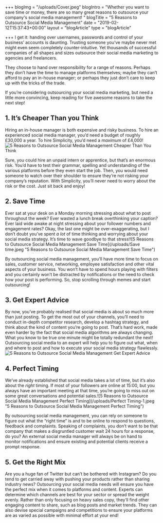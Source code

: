 +++
blogImg = "/uploads/Cover.jpeg"
blogIntro = "Whether you want to save time or money, there are so many great reasons to outsource your company's social media management! "
blogTitle = "5 Reasons to Outsource Social Media Management"
date = "2019-02-12T15:37:43+00:00"
layout = "blogArticle"
type = "blogArticle"

+++
I get it: handing over usernames, passwords and control of your business’ accounts is daunting. Trusting someone you’ve maybe never met might even seem completely counter-intuitive. Yet thousands of successful companies of all shapes and sizes outsource their social media marketing to agencies and freelancers.

They choose to hand over responsibility for a range of reasons. Perhaps they don’t have the time to manage platforms themselves; maybe they can’t afford to pay an in-house manager; or perhaps they just don’t care to keep up with the tricks of the trade.

If you’re considering outsourcing your social media marketing, but need a little more convincing, keep reading for five awesome reasons to take the next step!

## 1. It’s Cheaper Than you Think

Hiring an in-house manager is both expensive and risky business. To hire an experienced social media manager, you’d need a budget of roughly £30,000 a year. To hire Simplicity, you’d need a _maximum_ of £4,000!![5 Reasons to Outsource Social Media Management Cheaper Than You Think](/uploads/Money.jpeg "5 Reasons to Outsource Social Media Management Cheaper Than You Think")

Sure, you could hire an unpaid intern or apprentice, but that’s an enormous risk. You’d have to test their grammar, spelling and understanding of the various platforms before they even start the job. Then, you would need someone to watch over their shoulder to ensure they’re not risking your company’s reputation. With Simplicity, you’ll never need to worry about the risk or the cost. Just sit back and enjoy!

## 2. Save Time

Ever sat at your desk on a Monday morning stressing about what to post throughout the week? Ever wasted a lunch break overthinking your caption? Ever laid wide awake at night stressing about your follower numbers and engagement rates? Okay, the last one might be over-exaggerating, but I don’t doubt you’ve spent _a lot_ of time thinking and worrying about your social media strategy. It’s time to wave goodbye to that stress!![5 Reasons to Outsource Social Media Management Save Time](/uploads/Save time.jpeg "5 Reasons to Outsource Social Media Management Save Time")

By outsourcing social media management, you’ll have more time to focus on sales, customer service, networking, employee satisfaction and other vital aspects of your business. You won’t have to spend hours playing with filters and you certainly won’t be distracted by notifications or the need to check how your post is performing. So, stop scrolling through memes and start outsourcing!

## 3. Get Expert Advice

By now, you’ve probably realised that social media is about so much more than just posting. To get the most out of your channels, you’ll need to conduct in-depth competitor research, develop a hashtag strategy, and think about the kind of content you’re going to post. That’s hard work, made even harder by the fact that social media algorithms are always changing. What you know to be true one minute might be totally redundant the next! Outsourcing social media to an expert will help you to figure out what, when and where to post and how to execute your social media strategy flawlessly.![5 Reasons to Outsource Social Media Management Get Expert Advice](/uploads/Expert.jpeg "5 Reasons to Outsource Social Media Management Get Expert Advice")

## 4. Perfect Timing

We’ve already established that social media takes a lot of time, but it’s also about the _right_ timing. If most of your followers are online at 15:00, but you always have an important meeting at that time, you’re going to miss out on some great conversations and potential sales.![5 Reasons to Outsource Social Media Management Perfect Timing](/uploads/Perfect Timing-1.jpeg "5 Reasons to Outsource Social Media Management Perfect Timing")

By outsourcing social media management, you can rely on someone to figure out what the “right time” is and to be online to respond to questions, feedback and complaints. Speaking of complaints, you don’t want to be that company that makes a disgruntled customer wait 24 hours for a response, do you? An external social media manager will always be on hand to monitor notifications and ensure existing and potential clients receive a prompt response.

## 5. Get the Right Mix

Are you a huge fan of Twitter but can’t be bothered with Instagram? Do you tend to get carried away with pushing your products rather than sharing industry news? Outsourcing your social media needs will ensure you have the perfect mix when it comes to platforms and content. Experts can determine which channels are best for your sector or spread the weight evenly. Rather than only focusing on heavy sales copy, they’ll find other engaging content to share, such as blog posts and market trends. They can also devise special campaigns and competitions to ensure your platforms are as varied as possible with minimal effort at your end!